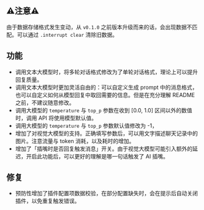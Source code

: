 ## ⚠️注意⚠️

由于数据存储格式发生变动，从 `v0.1.0` 之前版本升级而来的话，会出现数据不匹配。可以通过 `.interrupt clear` 清除旧数据。

## 功能

- 调用文本大模型时，将多轮对话格式修改为了单轮对话格式，理论上可以提升回复质量。
- 调用文本大模型时更加灵活自由的：可以自定义生成 prompt 中的消息格式，也可以自定义如何从模型回复中取回需要的信息。但是在充分理解 README 之前，不建议随意修改。
- 调用大模型的 `temperature` 与 `top_p` 参数在收到 [0.0, 1.0] 区间以外的数值时，调用 API 将使用模型默认值。
- 调用大模型的 `temperature` 与 `top_p` 参数默认值修改为 -1，
- 增加了对视觉大模型的支持。正确填写参数后，可以用文字描述聊天记录中的图片。注意流量与 token 消耗，以及耗时的增加。
- 增加了「插嘴时是否回复触发消息」开关。由于视觉大模型可能引入额外的延迟，开启此功能后，可以更好的理解是哪一句话触发了 AI 插嘴。

## 修复

- 预防性增加了插件配置项数据校验，在部分配置缺失时，会在提示后自动关闭插件，以免重复触发错误。
